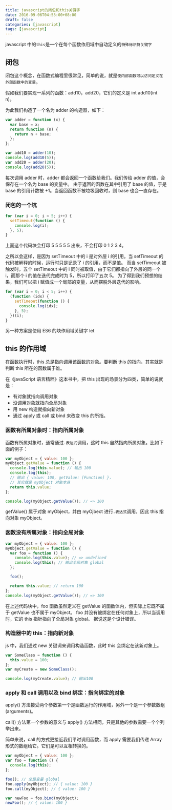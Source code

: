 ```yaml
---
title: javascript的闭包和this关键字
date: 2016-09-06T04:53:00+08:00
draft: false
categories: [javascript]
tags: [javascript]
---
```


javascript 中的`this`是一个在每个函数作用域中自动定义的`特殊标识符关键字`

## 闭包

闭包这个概念，在函数式编程里很常见，简单的说，就是`使内部函数可以访问定义在外部函数中的变量`。

假如我们要实现一系列的函数：add10，add20，它们的定义是 int add10(int n)。

为此我们构造了一个名为 adder 的构造器，如下：

```javascript
var adder = function (x) {
  var base = x;
  return function (n) {
    return n + base;
  };
};

var add10 = adder(10);
console.log(add10(5));
var add20 = adder(20);
console.log(add20(5));
```

每次调用 adder 时，adder 都会返回一个函数给我们。我们传给 adder 的值，会保存在一个名为 base 的变量中。
由于返回的函数在其中引用了 base 的值，于是 base 的引用计数被 +1。当返回函数不被垃圾回收时，则 base 也会一直存在。

### 闭包的一个坑

```javascript
for (var i = 0; i < 5; i++) {
  setTimeout(function () {
    console.log(i);
  }, 5);
}
```

上面这个代码块会打印 5 5 5 5 5 出来，不会打印 0 1 2 3 4。

之所以会这样，是因为 setTimeout 中的 i 是对外层 i 的引用。当 setTimeout 的代码被解释的时候，运行时只是记录了 i 的引用，而不是值。
而当 setTimeout 被触发时，五个 setTimeout 中的 i 同时被取值，由于它们都指向了外层的同一个 i，而那个 i 的值在迭代完成时为 5，所以打印了五次 5。
为了得到我们预想的结果，我们可以把 i 赋值成一个局部的变量，从而摆脱外层迭代的影响。

```javascript
for (var i = 0; i < 5; i++) {
  (function (idx) {
    setTimeout(function () {
      console.log(idx);
    }, 5);
  })(i);
}
```

另一种方案是使用 ES6 的块作用域关键字 let

## this 的作用域

在函数执行时，this 总是指向调用该函数的对象。要判断 this 的指向，其实就是判断 this 所在的函数属于谁。

在《javaScript 语言精粹》这本书中，把 this 出现的场景分为四类，简单的说就是：

- 有对象就指向调用对象
- 没调用对象就指向全局对象
- 用 new 构造就指向新对象
- 通过 apply 或 call 或 bind 来改变 this 的所指。

### 函数有所属对象时：指向所属对象

函数有所属对象时，通常通过`.表达式`调用，这时 this 自然指向所属对象。比如下面的例子：

```javascript
var myObject = { value: 100 };
myObject.getValue = function () {
  console.log(this.value); // 输出 100
  console.log(this);
  // 输出 { value: 100, getValue: [Function] }，
  // 其实就是 myObject 对象本身
  return this.value;
};

console.log(myObject.getValue()); // => 100
```

getValue() 属于对象 myObject，并由 myOjbect 进行`.表达式`调用，因此 this 指向对象 myObject。

### 函数没有所属对象：指向全局对象

```javascript
var myObject = { value: 100 };
myObject.getValue = function () {
  var foo = function () {
    console.log(this.value); // => undefined
    console.log(this); // 输出全局对象 global
  };

  foo();

  return this.value; // return 100
};
console.log(myObject.getValue()); // => 100
```

在上述代码块中，foo 函数虽然定义在 getValue 的函数体内，但实际上它既不属于 getValue 也不属于 myObject。
foo 并没有被绑定在任何对象上，所以当调用时，它的 this 指针指向了全局对象 global。
据说这是个设计错误。

### 构造器中的 this：指向新对象

js 中，我们通过 new 关键词来调用构造函数，此时 this 会绑定在该新对象上。

```javascript
var SomeClass = function () {
  this.value = 100;
};
var myCreate = new SomeClass();

console.log(myCreate.value); // 输出100
```

### apply 和 call 调用以及 bind 绑定：指向绑定的对象

apply() 方法接受两个参数第一个是函数运行的作用域，另外一个是一个参数数组(arguments)。

call() 方法第一个参数的意义与 apply() 方法相同，只是其他的参数需要一个个列举出来。

简单来说，call 的方式更接近我们平时调用函数，而 apply 需要我们传递 Array 形式的数组给它。它们是可以互相转换的。

```javascript
var myObject = { value: 100 };
var foo = function () {
  console.log(this);
};

foo(); // 全局变量 global
foo.apply(myObject); // { value: 100 }
foo.call(myObject); // { value: 100 }

var newFoo = foo.bind(myObject);
newFoo(); // { value: 100 }
```
